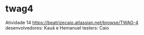 # twag4
Atividade 14 
https://beatrizecaio.atlassian.net/browse/TWAG-4
desenvolvedores: Kauã e Hemanuel 
testers: Caio
